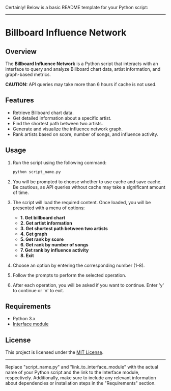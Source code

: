 Certainly! Below is a basic README template for your Python script:

---

# Billboard Influence Network

## Overview

The **Billboard Influence Network** is a Python script that interacts with an interface to query and analyze Billboard chart data, artist information, and graph-based metrics.

**CAUTION:** API queries may take more than 6 hours if cache is not used.

## Features

- Retrieve Billboard chart data.
- Get detailed information about a specific artist.
- Find the shortest path between two artists.
- Generate and visualize the influence network graph.
- Rank artists based on score, number of songs, and influence activity.

## Usage

1. Run the script using the following command:

    ```bash
    python script_name.py
    ```

2. You will be prompted to choose whether to use cache and save cache. Be cautious, as API queries without cache may take a significant amount of time.

3. The script will load the required content. Once loaded, you will be presented with a menu of options:

    - **1. Get billboard chart**
    - **2. Get artist information**
    - **3. Get shortest path between two artists**
    - **4. Get graph**
    - **5. Get rank by score**
    - **6. Get rank by number of songs**
    - **7. Get rank by influence activity**
    - **8. Exit**

4. Choose an option by entering the corresponding number (1-8).

5. Follow the prompts to perform the selected operation.

6. After each operation, you will be asked if you want to continue. Enter 'y' to continue or 'n' to exit.

## Requirements

- Python 3.x
- [Interface module](link_to_interface_module)

## License

This project is licensed under the [MIT License](LICENSE).

---

Replace "script_name.py" and "link_to_interface_module" with the actual name of your Python script and the link to the Interface module, respectively. Additionally, make sure to include any relevant information about dependencies or installation steps in the "Requirements" section.
